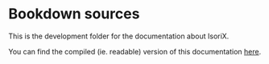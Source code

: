 # Bookdown sources

This is the development folder for the documentation about IsoriX.

You can find the compiled (ie. readable) version of this documentation [here](https://bookdown.org/content/782/).

